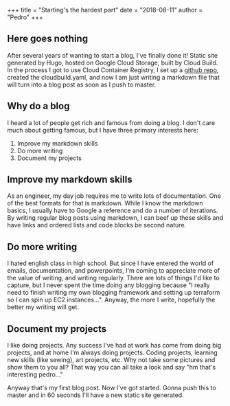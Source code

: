 +++
title = "Starting's the hardest part"
date = "2018-08-11"
author = "Pedro"
+++

## Here goes nothing
After several years of wanting to start a blog, I've finally done it!  Static site generated by Hugo, hosted on Google Cloud Storage, built by Cloud Build.  In the process I got to use Cloud Container Registry, I set up a [github repo](https://github.com/peterlebrun/thepedroblog), created the cloudbuild.yaml, and now I am just writing a markdown file that will turn into a blog post as soon as I push to master.

## Why do a blog
I heard a lot of people get rich and famous from doing a blog.  I don't care much about getting famous, but I have three primary interests here:

1. Improve my markdown skills
2. Do more writing
3. Document my projects

## Improve my markdown skills
As an engineer, my day job requires me to write lots of documentation.  One of the best formats for that is markdown.  While I know the markdown basics, I usually have to Google a reference and do a number of iterations.  By writing regular blog posts using markdown, I can beef up these skills and have links and ordered lists and code blocks be second nature.

## Do more writing
I hated english class in high school.  But since I have entered the world of emails, documentation, and powerpoints, I'm coming to appreciate more of the value of writing, and writing regularly.  There are lots of things I'd like to capture, but I never spent the time doing any blogging because "I really need to finish writing my own blogging framework and setting up terraform so I can spin up EC2 instances...".  Anyway, the more I write, hopefully the better my writing will get.

## Document my projects
I like doing projects.  Any success I've had at work has come from doing big projects, and at home I'm always doing projects.  Coding projects, learning new skills (like sewing), art projects, etc.  Why not take some pictures and show them to you all?  That way you can all take a look and say "hm that's interesting pedro..."

Anyway that's my first blog post.  Now I've got started.  Gonna push this to master and in 60 seconds I'll have a new static site generated.